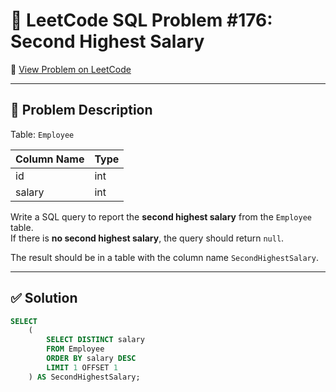 # 🧩 LeetCode SQL Problem #176: Second Highest Salary

🔗 [View Problem on LeetCode](https://leetcode.com/problems/second-highest-salary/)

---

## 📝 Problem Description

Table: `Employee`

| Column Name | Type |
|-------------|------|
| id          | int  |
| salary      | int  |

Write a SQL query to report the **second highest salary** from the `Employee` table.  
If there is **no second highest salary**, the query should return `null`.

The result should be in a table with the column name `SecondHighestSalary`.

---

## ✅ Solution

```sql
SELECT 
    (
        SELECT DISTINCT salary 
        FROM Employee 
        ORDER BY salary DESC 
        LIMIT 1 OFFSET 1
    ) AS SecondHighestSalary;
